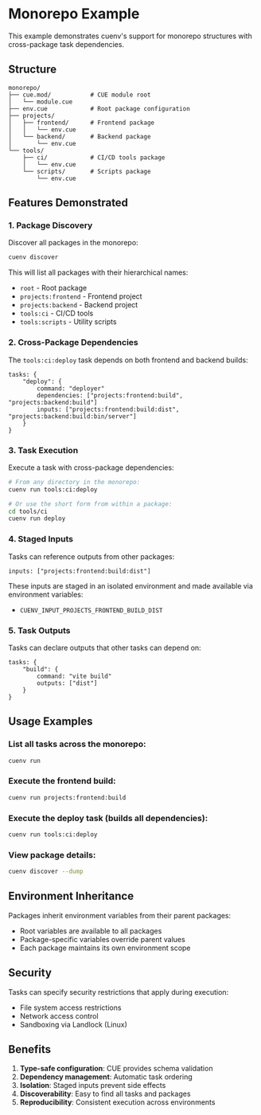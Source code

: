 # Monorepo Example

This example demonstrates cuenv's support for monorepo structures with cross-package task dependencies.

## Structure

```
monorepo/
├── cue.mod/           # CUE module root
│   └── module.cue
├── env.cue            # Root package configuration
├── projects/
│   ├── frontend/      # Frontend package
│   │   └── env.cue
│   └── backend/       # Backend package
│       └── env.cue
└── tools/
    ├── ci/            # CI/CD tools package
    │   └── env.cue
    └── scripts/       # Scripts package
        └── env.cue
```

## Features Demonstrated

### 1. Package Discovery

Discover all packages in the monorepo:

```bash
cuenv discover
```

This will list all packages with their hierarchical names:
- `root` - Root package
- `projects:frontend` - Frontend project
- `projects:backend` - Backend project
- `tools:ci` - CI/CD tools
- `tools:scripts` - Utility scripts

### 2. Cross-Package Dependencies

The `tools:ci:deploy` task depends on both frontend and backend builds:

```cue
tasks: {
    "deploy": {
        command: "deployer"
        dependencies: ["projects:frontend:build", "projects:backend:build"]
        inputs: ["projects:frontend:build:dist", "projects:backend:build:bin/server"]
    }
}
```

### 3. Task Execution

Execute a task with cross-package dependencies:

```bash
# From any directory in the monorepo:
cuenv run tools:ci:deploy

# Or use the short form from within a package:
cd tools/ci
cuenv run deploy
```

### 4. Staged Inputs

Tasks can reference outputs from other packages:

```cue
inputs: ["projects:frontend:build:dist"]
```

These inputs are staged in an isolated environment and made available via environment variables:
- `CUENV_INPUT_PROJECTS_FRONTEND_BUILD_DIST`

### 5. Task Outputs

Tasks can declare outputs that other tasks can depend on:

```cue
tasks: {
    "build": {
        command: "vite build"
        outputs: ["dist"]
    }
}
```

## Usage Examples

### List all tasks across the monorepo:

```bash
cuenv run
```

### Execute the frontend build:

```bash
cuenv run projects:frontend:build
```

### Execute the deploy task (builds all dependencies):

```bash
cuenv run tools:ci:deploy
```

### View package details:

```bash
cuenv discover --dump
```

## Environment Inheritance

Packages inherit environment variables from their parent packages:
- Root variables are available to all packages
- Package-specific variables override parent values
- Each package maintains its own environment scope

## Security

Tasks can specify security restrictions that apply during execution:
- File system access restrictions
- Network access control
- Sandboxing via Landlock (Linux)

## Benefits

1. **Type-safe configuration**: CUE provides schema validation
2. **Dependency management**: Automatic task ordering
3. **Isolation**: Staged inputs prevent side effects
4. **Discoverability**: Easy to find all tasks and packages
5. **Reproducibility**: Consistent execution across environments